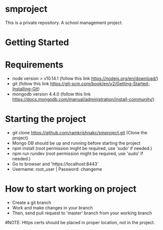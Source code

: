 # smproject
This is a private repository. A school management project.

# Getting Started
  # Requirements
  - node version > v10.14.1 (follow this link https://nodejs.org/en/download/)
  - git (follow this link https://git-scm.com/book/en/v2/Getting-Started-Installing-Git)
  - mongodb version 4.4.0 (follow this link https://docs.mongodb.com/manual/administration/install-community/)

  # Starting the project
  - git clone https://github.com/ramkrishnakc/smproject.git (Clone the project)
  - Mongo DB should be up and running before starting the project
  - npm install (root permission might be required, use 'sudo' if needed.)
  - npm run rundev (root permission might be required, use 'sudo' if needed.)
  - Go to browser and 'https://localhost:8443'
  - Username: root_user | Password: changeme

  # How to start working on project
  - Create a git branch
  - Work and make changes in your branch
  - Then, send pull request to 'master' branch from your working branch

#NOTE: Https certs should be placed in proper location, not in the project.
